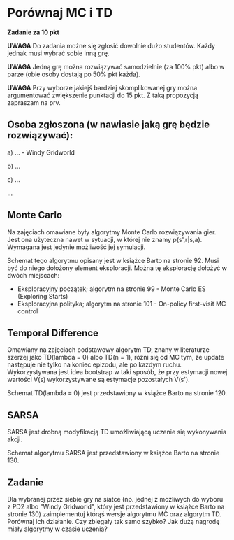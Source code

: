 # Porównaj MC i TD

**Zadanie za 10 pkt**

**UWAGA**
Do zadania możne się zgłosić dowolnie dużo studentów. Każdy jednak musi wybrać sobie inną grę.

**UWAGA**
Jedną grę można rozwiązywać samodzielnie (za 100% pkt) albo w parze (obie osoby dostają po 50% pkt każda).

**UWAGA**
Przy wyborze jakiejś bardziej skomplikowanej gry można argumentować zwiększenie punktacji do 15 pkt. Z taką propozycją zapraszam na prv.

## Osoba zgłoszona (w nawiasie jaką grę będzie rozwiązywać):

a) ... - Windy Gridworld

b) ...

c) ...

...

## Monte Carlo

Na zajęciach omawiane były algorytmy Monte Carlo rozwiązywania gier. Jest ona użyteczna nawet w sytuacji, w której nie znamy p(s',r|s,a). Wymagana jest jedynie możliwość jej symulacji.

Schemat tego algorytmu opisany jest w książce Barto na stronie 92. Musi być do niego dołożony element eksploracji. Można tę eksplorację dołożyć w dwóch miejscach:
* Eksploracyjny początek; algorytm na stronie 99 - Monte Carlo ES (Exploring Starts)
* Eksploracyjna polityka; algorytm na stronie 101 - On-policy first-visit MC control

## Temporal Difference

Omawiany na zajęciach podstawowy algorytm TD, znany w literaturze szerzej jako TD(lambda = 0) albo TD(n = 1), różni się od MC tym, że update następuje nie tylko na koniec epizodu, ale po każdym ruchu. Wykorzystywana jest idea bootstrap w taki sposób, że przy estymacji nowej wartości V(s) wykorzystywane są estymacje pozostałych V(s').

Schemat TD(lambda = 0) jest przedstawiony w książce Barto na stronie 120.

## SARSA

SARSA jest drobną modyfikacją TD umożliwiającą uczenie się wykonywania akcji.

Schemat algorytmu SARSA jest przedstawiony w książce Barto na stronie 130.

## Zadanie
Dla wybranej przez siebie gry na siatce (np. jednej z możliwych do wyboru z PD2 albo "Windy Gridworld", który jest przedstawiony w książce Barto na stronie 130) zaimplementuj którąś wersje algorytmu MC oraz algorytm TD. Porównaj ich działanie. Czy zbiegały tak samo szybko? Jak dużą nagrodę miały algorytmy w czasie uczenia?


